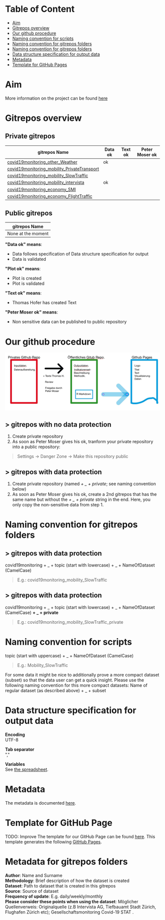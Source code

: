 # Table of Content
- [Aim](https://github.com/statistikZH/covid19monitoring/tree/master#aim) <br>
- [Gitrepos overview](https://github.com/statistikZH/covid19monitoring/tree/master#gitrepos-overview) <br>
- [Our github procedure](https://github.com/statistikZH/covid19monitoring#our-github-procedure) <br>
- [Naming convention for scripts](https://github.com/statistikZH/covid19monitoring/tree/master#naming-convention-for-scripts) <br>
- [Naming convention for gitrepos folders](https://github.com/statistikZH/covid19monitoring/tree/master#naming-convention-for-gitrepos-folders) <br>
- [Naming convention for gitrepos folders](https://github.com/statistikZH/covid19monitoring/tree/master#naming-convention-for-scripts) <br>
- [Data structure specification for output data](https://github.com/statistikZH/covid19monitoring/tree/master#data-structure-specification-for-output-data) <br>
- [Metadata](https://github.com/statistikZH/covid19monitoring/tree/master#metadata) <br>
- [Template for GitHub Pages](https://github.com/statistikZH/covid19monitoring/blob/master/README.md#tempalte-for-github-page) <br>

# Aim
More information on the project can be found [here](file:///C:/gitrepos/covid19monitoring/docs/index.html)

# Gitrepos overview

## Private gitrepos

| gitrepos Name  | Data ok |Text ok|Peter Moser ok|
| ------------- | ------------- |------------|------------|
| [covid19monitoring_other_Weather](https://github.com/statistikZH/covid19monitoring_other_Weather)  | ok | ||
| [covid19monitoring_mobility_PrivateTransport](https://github.com/statistikZH/covid19monitoring_mobility_PrivateTransport)   |   |||
| [covid19monitoring_mobility_SlowTraffic](https://github.com/statistikZH/covid19monitoring_mobility_SlowTraffic)   |   |||
| [covid19monitoring_mobility_intervista](https://github.com/statistikZH/covid19monitoring_mobility_intervista)   | ok |||
| [covid19monitoring_economy_SMI](https://github.com/statistikZH/covid19monitoring_economy_SMI)   |   |||
| [covid19monitoring_economy_FlightTraffic](https://github.com/statistikZH/covid19monitoring_economy_FlightTraffic)   |  |||

## Public gitrepos

| gitrepos Name |
| ------------- |
|  None at the moment |

**"Data ok" means**: 
-  Data follows specification of Data structure specification for output 
-  Data is validated

**"Plot ok" means**: 
-  Plot is created 
-  Plot is validated

**"Text ok" means**: 
-  Thomas Hofer has created Text

**"Peter Moser ok" means**: 
-  Non sensitive data can be published to public repository 

# Our github procedure 

![](methodology.jpg)

## > gitrepos with no data protection
1. Create private repository <br>
2. As soon as Peter Moser gives his ok, tranform your private repository into a public repository: 
> Settings -> Danger Zone -> Make this repository public

## > gitrepos with data protection
1. Create private repository  (named *+ _ + private*; see naming convention below) <br>
2. As soon as Peter Moser gives his ok, create a 2nd gitrepos that has the same name but without the *+ _ + private* string in the end. Here, you only copy the non-sensitive data from step 1. 

# Naming convention for gitrepos folders

## > gitrepos  with data protection
covid19monitoring  + _ +   topic (start with lowercase)  + _ +  NameOfDataset (CamelCase)<br>
> E.g.: covid19monitoring_mobility_SlowTraffic

## > gitrepos  with data protection
covid19monitoring  + _ +   topic (start with lowercase)  + _ +  NameOfDataset (CamelCase) **+ _ + private** <br>
> E.g.: covid19monitoring_mobility_SlowTraffic_private

# Naming convention for scripts

topic (start with uppercase) + _ +  NameOfDataset (CamelCase) <br>
> E.g.: Mobility_SlowTraffic

For some data it might be nice to additionally prove a more compact dataset (subset) so that the data user can get a quick insight. 
Please use the following naming convention for this more compact datasets: 
Name of regular dataset (as described above) + _ + subset

# Data structure specification for output data

**Encoding**<br>
UTF-8 <br>

**Tab separator**<br>
"," <br>

**Variables**<br>
See [the spreadsheet](https://docs.google.com/spreadsheets/d/16bmV79jLgKt_miaFbQpSAcGBkqYA0pWXbmFviaTZUuk/edit#gid=0). 

# Metadata

The metadata is documented [here](https://docs.google.com/spreadsheets/d/1AXn18Cz-DJATHCsc_zfyHReWdK0FGjbcbLxxIgjGulg/edit#gid=2058194538).

# Template for GitHub Page

TODO: Improve
The template for our GitHub Page can be found [here](https://github.com/statistikZH/covid19monitoring/blob/master/Template_GitHubPages.Rmd). This template generates the following [GitHub Pages](https://statistikzh.github.io/covid19monitoring/). 

# Metadata for gitrepos folders

**Author**: Name and Surname <br>
**Methodology**: Brief description of how the dataset is created <br>
**Dataset**: Path to dataset that is created in this gitrepos <br>
**Source**: Source of dataset <br>
**Frequency of update**: E.g. daily/weekly/monthly <br>
**Please consider these points when using the dataset**: 
Möglicher Quellenverweis:  Originalquelle (z.B Intervista AG, Tiefbauamt Stadt Zürich, Flughafen Zürich etc); Gesellschaftsmonitoring Covid-19 STAT
.<br>


